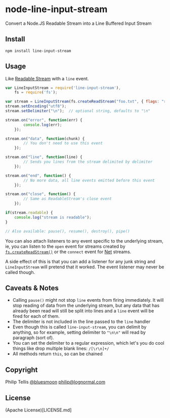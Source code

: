 node-line-input-stream
======================

Convert a Node.JS Readable Stream into a Line Buffered Input Stream

Install
---

```
npm install line-input-stream
```

Usage
---

Like [Readable Stream](http://nodejs.org/api/stream.html#stream_readable_stream) with a `line` event.

```javascript
var LineInputStream = require('line-input-stream'),
    fs = require('fs');

var stream = LineInputStream(fs.createReadStream("foo.txt", { flags: "r" }));
stream.setEncoding("utf8");
stream.setDelimiter("\n");	// optional string, defaults to "\n"

stream.on("error", function(err) {
		console.log(err);
	});

stream.on("data", function(chunk) {
		// You don't need to use this event
	});

stream.on("line", function(line) {
		// Sends you lines from the stream delimited by delimiter
	});

stream.on("end", function() {
		// No more data, all line events emitted before this event
	});

stream.on("close", function() {
		// Same as ReadableStream's close event
	});

if(stream.readable) {
	console.log("stream is readable");
}

// Also available: pause(), resume(), destroy(), pipe()
```

You can also attach listeners to any event specific to the underlying stream, ie,
you can listen to the `open` event for streams created by [`fs.createReadStream()`](http://nodejs.org/api/fs.html#fs_fs_createreadstream_path_options)
or the `connect` event for [Net](http://nodejs.org/api/net.html) streams.

A side effect of this is that you can add a listener for any junk string and `LineInputStream` will
pretend that it worked.  The event listener may never be called though.

Caveats & Notes
---
- Calling `pause()` might not stop `line` events from firing immediately.  It will stop reading of data
  from the underlying stream, but any data that has already been read will still be split into lines and
  a `line` event will be fired for each of them.
- The delimiter is not included in the line passed to the `line` handler
- Even though this is called `line-input-stream`, you can delimit by anything, so for example,
  setting delimiter to `"\n\n"` will read by paragraph (sort of).
- You can set the delimiter to a regular expression, which let's you do cool things like drop multiple blank lines: `/[\r\n]+/`
- All methods return `this`, so can be chained


Copyright
---
Philip Tellis [@bluesmoon](https://twitter.com/bluesmoon) <philip@lognormal.com> 

License
---
(Apache License)[LICENSE.md]
